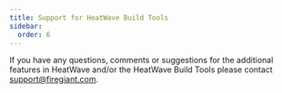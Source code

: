 ```yaml
---
title: Support for HeatWave Build Tools
sidebar:
  order: 6
---
```


If you have any questions, comments or suggestions for the additional features in HeatWave and/or the HeatWave Build Tools please contact [support@firegiant.com](mailto:support@firegiant.com).
